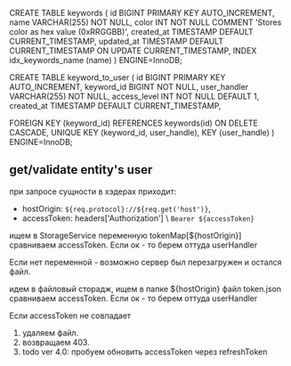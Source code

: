 CREATE TABLE keywords (
  id BIGINT PRIMARY KEY AUTO_INCREMENT,
  name VARCHAR(255) NOT NULL,
  color INT NOT NULL COMMENT 'Stores color as hex value (0xRRGGBB)',
  created_at TIMESTAMP DEFAULT CURRENT_TIMESTAMP,
  updated_at TIMESTAMP DEFAULT CURRENT_TIMESTAMP ON UPDATE CURRENT_TIMESTAMP,
  INDEX idx_keywords_name (name)
) ENGINE=InnoDB;

CREATE TABLE keyword_to_user (
  id BIGINT PRIMARY KEY AUTO_INCREMENT,
  keyword_id BIGINT NOT NULL,
  user_handler VARCHAR(255) NOT NULL,
  access_level INT NOT NULL DEFAULT 1,
  created_at TIMESTAMP DEFAULT CURRENT_TIMESTAMP,
  
  FOREIGN KEY (keyword_id) REFERENCES keywords(id) ON DELETE CASCADE,
  UNIQUE KEY (keyword_id, user_handle),
  KEY (user_handle)
) ENGINE=InnoDB;

## get/validate entity's user
при запросе сущности в хэдерах приходит:
- hostOrigin: `${req.protocol}://${req.get('host')}`,
- accessToken: headers['Authorization'] \\ `Bearer ${accessToken}`

ищем в StorageService переменную tokenMap[${hostOrigin}]
сравниваем accessToken.
Если ок - то берем оттуда userHandler

Если нет переменной - возможно сервер был перезагружен и остался файл.

идем в файловый сторадж, ищем в папке ${hostOrigin} файл token.json
сравниваем accessToken.
Если ок - то берем оттуда userHandler

Если accessToken не совпадает
1. удаляем файл.
2. возвращаем 403.
3. todo ver 4.0: пробуем обновить accessToken через refreshToken